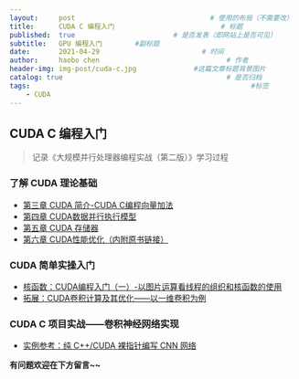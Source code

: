 ```yaml
---
layout:     post   				                 # 使用的布局（不需要改）
title:      CUDA C 编程入门 				         # 标题
published:  true                        # 是否发表（即网站上是否可见）
subtitle:   GPU 编程入门        #副标题
date:       2021-04-29 			               # 时间
author:     haobo chen 						         # 作者
header-img: img-post/cuda-c.jpg 	         #这篇文章标题背景图片
catalog: true 						                 # 是否归档
tags:								                       #标签
    - CUDA
---
```


## CUDA C 编程入门
> 记录《大规模并行处理器编程实战（第二版）》学习过程

### 了解 CUDA 理论基础
+ [第三章 CUDA 简介-CUDA C编程向量加法](https://blog.csdn.net/qq_40491305/article/details/114528176)
+ [第四章 CUDA数据并行执行模型](https://blog.csdn.net/qq_40491305/article/details/116235878)
+ [第五章 CUDA 存储器](https://blog.csdn.net/qq_40491305/article/details/116236291)
+ [第六章 CUDA性能优化（内附原书链接）](https://blog.csdn.net/qq_40491305/article/details/116236526)

### CUDA 简单实操入门
+ [核函数：CUDA编程入门（一）-以图片运算看线程的组织和核函数的使用](https://blog.csdn.net/qq_40491305/article/details/116235636)
+ [拓展：CUDA卷积计算及其优化——以一维卷积为例](https://blog.csdn.net/qq_40491305/article/details/116236956)

### CUDA C 项目实战——卷积神经网络实现
+ [实例参考：纯 C++/CUDA 裸指针编写 CNN 网络](https://github.com/hbchen121/SimpleCNN_Release)

**有问题欢迎在下方留言~~**
